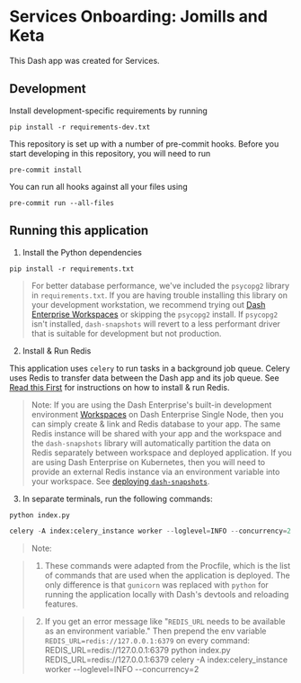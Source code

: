# Services Onboarding: Jomills and Keta

This Dash app was created for Services.

## Development

Install development-specific requirements by running

```
pip install -r requirements-dev.txt
```

This repository is set up with a number of pre-commit hooks. Before you start developing in this repository, you will need to run

```
pre-commit install
```

You can run all hooks against all your files using

```
pre-commit run --all-files
```

## Running this application

1. Install the Python dependencies

```
pip install -r requirements.txt
```

> For better database performance, we've included the `psycopg2` library in
> `requirements.txt`. If you are having trouble installing this library
> on your development workstation, we recommend trying out
> [Dash Enterprise Workspaces](/Docs/workspaces) or skipping the `psycopg2`
> install. If `psycopg2` isn't installed, `dash-snapshots` will revert to a
> less performant driver that is suitable for development but not production.

2. Install & Run Redis

This application uses `celery` to run tasks in a background job queue.
Celery uses Redis to transfer data between the Dash app and its job queue.
See [Read this First]({base_url}/Docs/read-this-first) for instructions on how to install & run Redis.

> Note: If you are using the Dash Enterprise's built-in development environment [Workspaces]({base_url}/Docs/workspaces) on Dash Enterprise Single Node, then you can simply create & link and Redis database to your app.
> The same Redis instance will be shared with your app and the workspace and the `dash-snapshots` library will automatically partition the data on Redis separately between workspace and deployed application.
> If you are using Dash Enterprise on Kubernetes, then you will need to provide an external Redis instance via an environment variable into your workspace.
> See [deploying `dash-snapshots`]({base_url}/Docs/dash-snapshots/deployment).

3. In separate terminals, run the following commands:

```python
python index.py
```

```python
celery -A index:celery_instance worker --loglevel=INFO --concurrency=2
```

> Note:

> 1. These commands were adapted from the Procfile, which is the list of commands that are used when the application is deployed. The only difference is that `gunicorn` was replaced with `python` for running the application locally with Dash's devtools and reloading features.

> 2. If you get an error message like
>    "`REDIS_URL` needs to be available as an environment variable."
>    Then prepend the env variable `REDIS_URL=redis://127.0.0.1:6379` on every command:
>    REDIS_URL=redis://127.0.0.1:6379 python index.py
>    REDIS_URL=redis://127.0.0.1:6379 celery -A index:celery_instance worker --loglevel=INFO --concurrency=2
>
